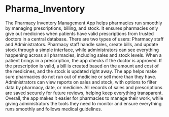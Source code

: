 # Pharma_Inventory

The Pharmacy Inventory Management App helps pharmacies run smoothly by managing prescriptions, 
billing, and stock. It ensures pharmacies only give out medicines when patients have valid prescriptions 
from trusted doctors in a central database. There are two types of users: Pharmacy staff and 
Administrators. Pharmacy staff handle sales, create bills, and update stock through a simple interface, 
while administrators can see everything happening across all pharmacies, including sales and stock 
levels.
When a patient brings in a prescription, the app checks if the doctor is approved. If the prescription is 
valid, a bill is created based on the amount and cost of the medicines, and the stock is updated right away. 
The app helps make sure pharmacies do not run out of medicine or sell more than they have.
Administrators can view reports on sales and stock, with options to filter data by pharmacy, date, or 
medicine. All records of sales and prescriptions are saved securely for future reviews, helping keep 
everything transparent.
Overall, the app makes it easier for pharmacies to manage their work, while giving administrators the 
tools they need to monitor and ensure everything runs smoothly and follows medical guidelines.
